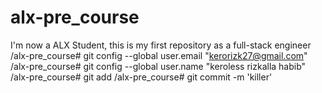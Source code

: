 # alx-pre_course
I'm now a ALX Student, this is my first repository as a full-stack engineer
/alx-pre_course# git config --global user.email "kerorizk27@gmail.com"
/alx-pre_course# git config --global user.name "keroless rizkalla habib"
/alx-pre_course# git add 
/alx-pre_course# git commit -m 'killer'
